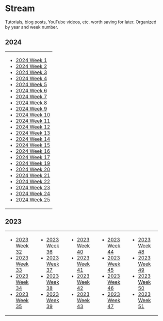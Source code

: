 # Stream

Tutorials, blog posts, YouTube videos, etc. worth saving for later.
Organized by year and week number.

## 2024

<table border="0">
<tr>
  
<td align="top">
  
- [2024 Week 1](2024/w01.md)
- [2024 Week 2](2024/w02.md)
- [2024 Week 3](2024/w03.md)
- [2024 Week 4](2024/w04.md)
- [2024 Week 5](2024/w05.md)
- [2024 Week 6](2024/w06.md)
- [2024 Week 7](2024/w07.md)
- [2024 Week 8](2024/w08.md)
- [2024 Week 9](2024/w09.md)
- [2024 Week 10](2024/w10.md)
- [2024 Week 11](2024/w11.md)
- [2024 Week 12](2024/w12.md)
- [2024 Week 13](2024/w13.md)
- [2024 Week 14](2024/w14.md)
- [2024 Week 15](2024/w15.md)
- [2024 Week 16](2024/w16.md)
- [2024 Week 17](2024/w17.md)
- [2024 Week 19](2024/w19.md)
- [2024 Week 20](2024/w20.md)
- [2024 Week 21](2024/w21.md)
- [2024 Week 22](2024/w22.md)
- [2024 Week 23](2024/w23.md)
- [2024 Week 24](2024/w24.md)
- [2024 Week 25](2024/w25.md)

</td>

</tr>
</table>

## 2023

<table border="0">
<tr>
  
<td align="top">
  
- [2023 Week 32](2023/2023-w32.md)
- [2023 Week 33](2023/2023-w33.md)
- [2023 Week 34](2023/2023-w34.md)
- [2023 Week 35](2023/2023-w35.md)

</td>

<td>

- [2023 Week 36](2023/2023-w36.md)
- [2023 Week 37](2023/2023-w37.md)
- [2023 Week 38](2023/2023-w38.md)
- [2023 Week 39](2023/2023-w39.md)
  
</td>  

<td align="top">

- [2023 Week 40](2023/2023-w40.md)
- [2023 Week 41](2023/2023-w41.md)
- [2023 Week 42](2023/2023-w42.md)
- [2023 Week 43](2023/2023-w43.md)

</td>

<td>

- [2023 Week 44](2023/2023-w44.md)
- [2023 Week 45](2023/2023-w45.md)
- [2023 Week 46](2023/2023-w46.md)
- [2023 Week 47](2023/2023-w47.md)

</td>

<td>

- [2023 Week 48](2023/2023-w48.md)
- [2023 Week 49](2023/2023-w49.md)
- [2023 Week 50](2023/2023-w50.md)
- [2023 Week 51](2023/2023-w51.md)
  
</td>

</tr>
</table>

